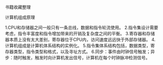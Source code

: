 书籍收藏整理


计算机组成原理

1.CPU和存储器之间一般只有一条总线，数据和指令轮流使用。
2.指令集设计需要考虑，指令丰富度和指令增加带来的开销及复杂度之间的平衡。
3.寄存器和存储器本质上没有太大差别，寄存器位于CPU内，访问速度远远快于外部存储器。
4.计算机组成是计算机体系结构的实例化。
5.指令集体系结构包括，数据类型，寄存器类型，指令类型和格式，以及寻址方式。
6.同步：事件由时钟信号触发；异步：随时触发，触发时向计算机发出信号，计算机在每个时钟脉冲检测信号。
